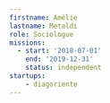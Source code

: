 ```yaml
---
firstname: Amélie
lastname: Metaldi
role: Sociologue
missions:
  - start: '2018-07-01'
    end: '2019-12-31'
    status: independent
startups:
    - diagoriente
---
```

